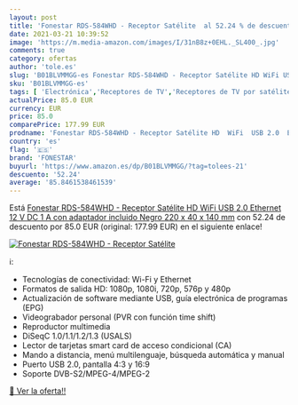 ```yaml
---
layout: post
title: 'Fonestar RDS-584WHD - Receptor Satélite  al 52.24 % de descuento'
date: 2021-03-21 10:39:52
image: 'https://m.media-amazon.com/images/I/31nB8z+0EHL._SL400_.jpg'
comments: true
category: ofertas
author: 'tole.es'
slug: 'B01BLVMMGG-es Fonestar RDS-584WHD - Receptor Satélite HD WiFi USB 2.0...'
sku: 'B01BLVMMGG-es'
tags: [ 'Electrónica','Receptores de TV','Receptores de TV por satélite','TV, vídeo y home cinema','fonestar','wifi', ]
actualPrice: 85.0 EUR
currency: EUR
price: 85.0
comparePrice: 177.99 EUR
prodname: 'Fonestar RDS-584WHD - Receptor Satélite HD  WiFi  USB 2.0  Ethernet  12 V DC  1 A con adaptador incluido  Negro  220 x 40 x 140 mm'
country: 'es'
flag: '🇪🇸'
brand: 'FONESTAR'
buyurl: 'https://www.amazon.es/dp/B01BLVMMGG/?tag=tolees-21'
descuento: '52.24'
average: '85.8461538461539'
---
```


Está [Fonestar RDS-584WHD - Receptor Satélite HD  WiFi  USB 2.0  Ethernet  12 V DC  1 A con adaptador incluido  Negro  220 x 40 x 140 mm](https://www.amazon.es/dp/B01BLVMMGG/?tag=tolees-21) con 52.24 de descuento por 85.0 EUR (original: 177.99 EUR) en el siguiente enlace!

[![Fonestar RDS-584WHD - Receptor Satélite ](https://m.media-amazon.com/images/I/31nB8z+0EHL._SL400_.jpg)](https://www.amazon.es/dp/B01BLVMMGG/?tag=tolees-21)

ℹ️:

- Tecnologías de conectividad: Wi-Fi y Ethernet
- Formatos de salida HD: 1080p, 1080i, 720p, 576p y 480p
- Actualización de software mediante USB, guía electrónica de programas (EPG)
- Videograbador personal (PVR con función time shift)
- Reproductor multimedia
- DiSeqC 1.0/1.1/1.2/1.3 (USALS)
- Lector de tarjetas smart card de acceso condicional (CA)
- Mando a distancia, menú multilenguaje, búsqueda automática y manual
- Puerto USB 2.0, pantalla 4:3 y 16:9
- Soporte DVB-S2/MPEG-4/MPEG-2

[🛒 Ver la oferta!!](https://www.amazon.es/dp/B01BLVMMGG/?tag=tolees-21)

